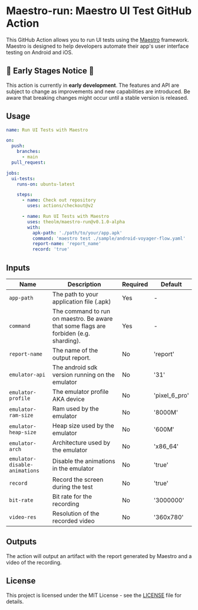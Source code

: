 # Maestro-run: Maestro UI Test GitHub Action

This GitHub Action allows you to run UI tests using the [Maestro](https://cloud.mobile.dev/) framework. Maestro is designed to help developers automate their app's user interface testing on Android and iOS.

## 🚧 Early Stages Notice 🚧

This action is currently in **early development**. The features and API are subject to change as improvements and new capabilities are introduced. Be aware that breaking changes might occur until a stable version is released.

## Usage

```yaml
name: Run UI Tests with Maestro

on:
  push:
    branches:
      - main
  pull_request:

jobs:
  ui-tests:
    runs-on: ubuntu-latest

    steps:
      - name: Check out repository
        uses: actions/checkout@v2

      - name: Run UI Tests with Maestro
        uses: theolm/maestro-run@v0.1.0-alpha
        with:
          apk-path: './path/to/your/app.apk'
          command: 'maestro test ./sample/android-voyager-flow.yaml'
          report-name: 'report_name'
          record: 'true'
```

## Inputs

| Name                          | Description                                                                           | Required | Default       |
|-------------------------------|---------------------------------------------------------------------------------------|----------|---------------|
| `app-path`                    | The path to your application file (.apk)                                              | Yes      | -             |
| `command`                     | The command to run on maestro. Be aware that some flags are forbiden (e.g. sharding). | Yes      | -             |
| `report-name`                 | The name of the output report.                                                        | No       | 'report'      |
| `emulator-api`                | The android sdk version running on the emulator                                       | No       | '31'          |
| `emulator-profile`            | The emulator profile AKA device                                                       | No       | 'pixel_6_pro' |
| `emulator-ram-size`           | Ram used by the emulator                                                              | No       | '8000M'       |
| `emulator-heap-size`          | Heap size used by the emulator                                                        | No       | '600M'        |
| `emulator-arch`               | Architecture used by the emulator                                                     | No       | 'x86_64'      |
| `emulator-disable-animations` | Disable the animations in the emulator                                                | No       | 'true'        |
| `record`                      | Record the screen during the test                                                     | No       | 'true'        |
| `bit-rate`                    | Bit rate for the recording                                                            | No       | '3000000'     |
| `video-res`                   | Resolution of the recorded video                                                      | No       | '360x780'     |

## Outputs

The action will output an artifact with the report generated by Maestro and a video of the recording.

## License

This project is licensed under the MIT License - see the [LICENSE](./LICENSE) file for details.
